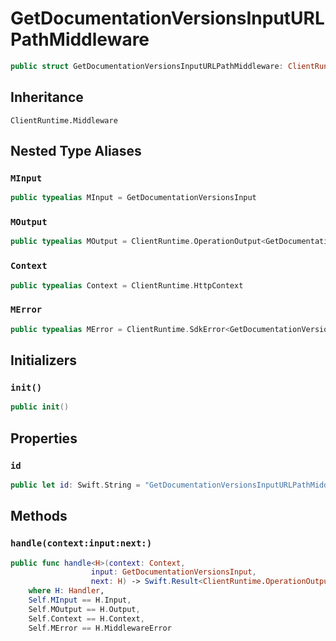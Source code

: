 # GetDocumentationVersionsInputURLPathMiddleware

``` swift
public struct GetDocumentationVersionsInputURLPathMiddleware: ClientRuntime.Middleware 
```

## Inheritance

`ClientRuntime.Middleware`

## Nested Type Aliases

### `MInput`

``` swift
public typealias MInput = GetDocumentationVersionsInput
```

### `MOutput`

``` swift
public typealias MOutput = ClientRuntime.OperationOutput<GetDocumentationVersionsOutputResponse>
```

### `Context`

``` swift
public typealias Context = ClientRuntime.HttpContext
```

### `MError`

``` swift
public typealias MError = ClientRuntime.SdkError<GetDocumentationVersionsOutputError>
```

## Initializers

### `init()`

``` swift
public init() 
```

## Properties

### `id`

``` swift
public let id: Swift.String = "GetDocumentationVersionsInputURLPathMiddleware"
```

## Methods

### `handle(context:input:next:)`

``` swift
public func handle<H>(context: Context,
                  input: GetDocumentationVersionsInput,
                  next: H) -> Swift.Result<ClientRuntime.OperationOutput<GetDocumentationVersionsOutputResponse>, MError>
    where H: Handler,
    Self.MInput == H.Input,
    Self.MOutput == H.Output,
    Self.Context == H.Context,
    Self.MError == H.MiddlewareError
```
